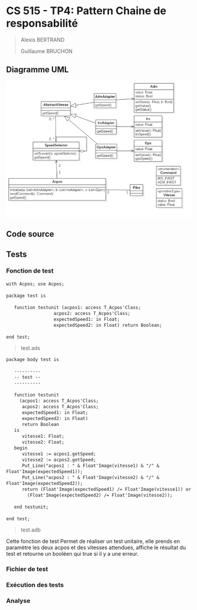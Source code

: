 # CS 515 - TP4: Pattern Chaine de responsabilité

> Alexis BERTRAND
>
> Guillaume BRUCHON



## Diagramme UML

![Diagramme de Classe](ClassDiagram1.png)

## Code source



## Tests

### Fonction de test

```
with Acpos; use Acpos;

package test is
   
   function testunit (acpos1: access T_Acpos'Class; 
                  acpos2: access T_Acpos'Class; 
                  expectedSpeed1: in Float;
                  expectedSpeed2: in Float) return Boolean;

end test;
```

> test.ads

```
package body test is

   ----------
   -- test --
   ----------

   function testunit
     (acpos1: access T_Acpos'Class;
      acpos2: access T_Acpos'Class;
      expectedSpeed1: in Float;
      expectedSpeed2: in Float)
      return Boolean
   is
      vitesse1: Float;
      vitesse2: Float;
   begin
      vitesse1 := acpos1.getSpeed;
      vitesse2 := acpos2.getSpeed;
      Put_Line("acpos1 : " & Float'Image(vitesse1) & "/" & Float'Image(expectedSpeed1));
      Put_Line("acpos2 : " & Float'Image(vitesse2) & "/" & Float'Image(expectedSpeed2));
      return (Float'Image(expectedSpeed1) /= Float'Image(vitesse1)) or
        (Float'Image(expectedSpeed2) /= Float'Image(vitesse2));

   end testunit;

end test;
```

> test.adb

Cette fonction de test Permet de réaliser un test unitaire, elle prends en paramètre les deux acpos et des vitesses attendues, affiche le résultat du test et retourne un booléen qui true si il y a une erreur.

### Fichier de test



### Exécution des tests

### Analyse
